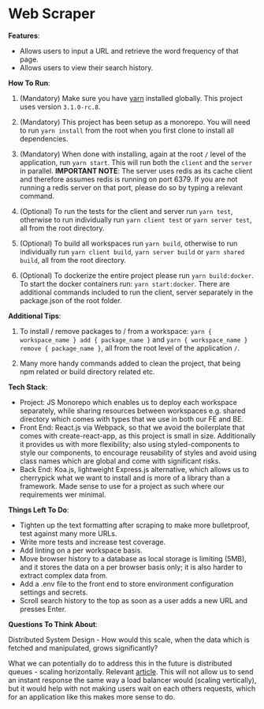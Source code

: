 # Web Scraper

**Features**:

* Allows users to input a URL and retrieve the word frequency of that page.
* Allows users to view their search history.

**How To Run**:

1. (Mandatory) Make sure you have [yarn](https://www.npmjs.com/package/yarn) installed globally. This project uses version `3.1.0-rc.8`.

2. (Mandatory) This project has been setup as a monorepo. You will need to run `yarn install` from the root when you first clone to install all dependencies.

3. (Mandatory) When done with installing, again at the root `/` level of the application, run `yarn start`. This will run both the `client` and the `server` in parallel. **IMPORTANT NOTE**: The server uses redis as its cache client and therefore assumes redis is running on port 6379. If you are not running a redis server on that port, please do so by typing a relevant command.

3. (Optional) To run the tests for the client and server run `yarn test`, otherwise to run individually run `yarn client test` or `yarn server test`, all from the root directory.

4. (Optional) To build all workspaces run `yarn build`, otherwise to run individually run `yarn client build`, `yarn server build` or `yarn shared build`, all from the root directory.

5. (Optional) To dockerize the entire project please run `yarn build:docker`. To start the docker containers run: `yarn start:docker`. There are additional commands included to run the client, server separately in the package.json of the root folder.

**Additional Tips**:

1. To install / remove packages to / from a workspace: `yarn { workspace_name } add { package_name }` and `yarn { workspace_name } remove { package_name }`, all from the root level of the application `/`.

2. Many more handy commands added to clean the project, that being npm related or build directory related etc.

**Tech Stack**:

* Project: JS Monorepo which enables us to deploy each workspace separately, while sharing resources between workspaces e.g. shared directory which comes with types that we use in both our FE and BE.
* Front End: React.js via Webpack, so that we avoid the boilerplate that comes with create-react-app, as this project is small in size. Additionally it provides us with more flexibility; also using styled-components to style our components, to encourage reusability of styles and avoid using class names which are global and come with significant risks.
* Back End: Koa.js, lightweight Express.js alternative, which allows us to cherrypick what we want to install and is more of a library than a framework. Made sense to use for a project as such where our requirements wer minimal.

**Things Left To Do**:

* Tighten up the text formatting after scraping to make more bulletproof, test against many more URLs.
* Write more tests and increase test coverage.
* Add linting on a per workspace basis.
* Move browser history to a database as local storage is limiting (5MB), and it stores the data on a per browser basis only; it is also harder to extract complex data from.
* Add a .env file to the front end to store environment configuration settings and secrets.
* Scroll search history to the top as soon as a user adds a new URL and presses Enter.

**Questions To Think About**:

Distributed System Design - How would this scale, when the data which is fetched and manipulated, grows significantly?

What we can potentially do to address this in the future is distributed queues - scaling horizontally. Relevant [article](https://blog.logrocket.com/scale-node-js-app-using-distributed-queues/). This will not allow us to send an instant response the same way a load balancer would (scaling vertically), but it would help with not making users wait on each others requests, which for an application like this makes more sense to do.